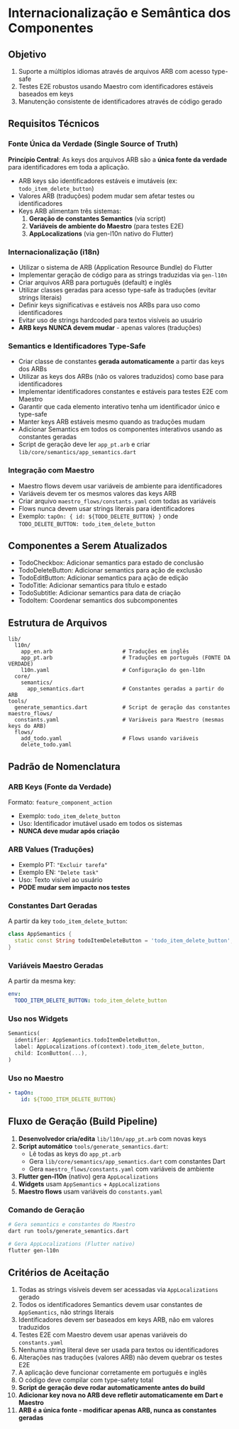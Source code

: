 # Internacionalização e Semântica dos Componentes

## Objetivo

1. Suporte a múltiplos idiomas através de arquivos ARB com acesso type-safe
2. Testes E2E robustos usando Maestro com identificadores estáveis baseados em keys
3. Manutenção consistente de identificadores através de código gerado

## Requisitos Técnicos

### Fonte Única da Verdade (Single Source of Truth)

**Princípio Central**: As keys dos arquivos ARB são a **única fonte da verdade** para identificadores em toda a aplicação.

- ARB keys são identificadores estáveis e imutáveis (ex: `todo_item_delete_button`)
- Valores ARB (traduções) podem mudar sem afetar testes ou identificadores
- Keys ARB alimentam três sistemas:
  1. **Geração de constantes Semantics** (via script)
  2. **Variáveis de ambiente do Maestro** (para testes E2E)
  3. **AppLocalizations** (via gen-l10n nativo do Flutter)

### Internacionalização (i18n)

- Utilizar o sistema de ARB (Application Resource Bundle) do Flutter
- Implementar geração de código para as strings traduzidas via `gen-l10n`
- Criar arquivos ARB para português (default) e inglês
- Utilizar classes geradas para acesso type-safe às traduções (evitar strings literais)
- Definir keys significativas e estáveis nos ARBs para uso como identificadores
- Evitar uso de strings hardcoded para textos visíveis ao usuário
- **ARB keys NUNCA devem mudar** - apenas valores (traduções)

### Semantics e Identificadores Type-Safe

- Criar classe de constantes **gerada automaticamente** a partir das keys dos ARBs
- Utilizar as keys dos ARBs (não os valores traduzidos) como base para identificadores
- Implementar identificadores constantes e estáveis para testes E2E com Maestro
- Garantir que cada elemento interativo tenha um identificador único e type-safe
- Manter keys ARB estáveis mesmo quando as traduções mudam
- Adicionar Semantics em todos os componentes interativos usando as constantes geradas
- Script de geração deve ler `app_pt.arb` e criar `lib/core/semantics/app_semantics.dart`

### Integração com Maestro

- Maestro flows devem usar variáveis de ambiente para identificadores
- Variáveis devem ter os mesmos valores das keys ARB
- Criar arquivo `maestro_flows/constants.yaml` com todas as variáveis
- Flows nunca devem usar strings literais para identificadores
- Exemplo: `tapOn: { id: ${TODO_DELETE_BUTTON} }` onde `TODO_DELETE_BUTTON: todo_item_delete_button`

## Componentes a Serem Atualizados

- TodoCheckbox: Adicionar semantics para estado de conclusão
- TodoDeleteButton: Adicionar semantics para ação de exclusão
- TodoEditButton: Adicionar semantics para ação de edição
- TodoTitle: Adicionar semantics para título e estado
- TodoSubtitle: Adicionar semantics para data de criação
- TodoItem: Coordenar semantics dos subcomponentes

## Estrutura de Arquivos

```
lib/
  l10n/
    app_en.arb                      # Traduções em inglês
    app_pt.arb                      # Traduções em português (FONTE DA VERDADE)
    l10n.yaml                       # Configuração do gen-l10n
  core/
    semantics/
      app_semantics.dart            # Constantes geradas a partir do ARB
tools/
  generate_semantics.dart           # Script de geração das constantes
maestro_flows/
  constants.yaml                    # Variáveis para Maestro (mesmas keys do ARB)
  flows/
    add_todo.yaml                   # Flows usando variáveis
    delete_todo.yaml
```

## Padrão de Nomenclatura

### ARB Keys (Fonte da Verdade)
Formato: `feature_component_action`
- Exemplo: `todo_item_delete_button`
- Uso: Identificador imutável usado em todos os sistemas
- **NUNCA deve mudar após criação**

### ARB Values (Traduções)
- Exemplo PT: `"Excluir tarefa"`
- Exemplo EN: `"Delete task"`
- Uso: Texto visível ao usuário
- **PODE mudar sem impacto nos testes**

### Constantes Dart Geradas
A partir da key `todo_item_delete_button`:
```dart
class AppSemantics {
  static const String todoItemDeleteButton = 'todo_item_delete_button';
}
```

### Variáveis Maestro Geradas
A partir da mesma key:
```yaml
env:
  TODO_ITEM_DELETE_BUTTON: todo_item_delete_button
```

### Uso nos Widgets
```dart
Semantics(
  identifier: AppSemantics.todoItemDeleteButton,
  label: AppLocalizations.of(context).todo_item_delete_button,
  child: IconButton(...),
)
```

### Uso no Maestro
```yaml
- tapOn:
    id: ${TODO_ITEM_DELETE_BUTTON}
```

## Fluxo de Geração (Build Pipeline)

1. **Desenvolvedor cria/edita** `lib/l10n/app_pt.arb` com novas keys
2. **Script automático** `tools/generate_semantics.dart`:
   - Lê todas as keys do `app_pt.arb`
   - Gera `lib/core/semantics/app_semantics.dart` com constantes Dart
   - Gera `maestro_flows/constants.yaml` com variáveis de ambiente
3. **Flutter gen-l10n** (nativo) gera `AppLocalizations`
4. **Widgets** usam `AppSemantics` + `AppLocalizations`
5. **Maestro flows** usam variáveis do `constants.yaml`

### Comando de Geração
```bash
# Gera semantics e constantes do Maestro
dart run tools/generate_semantics.dart

# Gera AppLocalizations (Flutter nativo)
flutter gen-l10n
```

## Critérios de Aceitação

1. Todas as strings visíveis devem ser acessadas via `AppLocalizations` gerado
2. Todos os identificadores Semantics devem usar constantes de `AppSemantics`, não strings literais
3. Identificadores devem ser baseados em keys ARB, não em valores traduzidos
4. Testes E2E com Maestro devem usar apenas variáveis do `constants.yaml`
5. Nenhuma string literal deve ser usada para textos ou identificadores
6. Alterações nas traduções (valores ARB) não devem quebrar os testes E2E
7. A aplicação deve funcionar corretamente em português e inglês
8. O código deve compilar com type-safety total
9. **Script de geração deve rodar automaticamente antes do build**
10. **Adicionar key nova no ARB deve refletir automaticamente em Dart e Maestro**
11. **ARB é a única fonte - modificar apenas ARB, nunca as constantes geradas**
